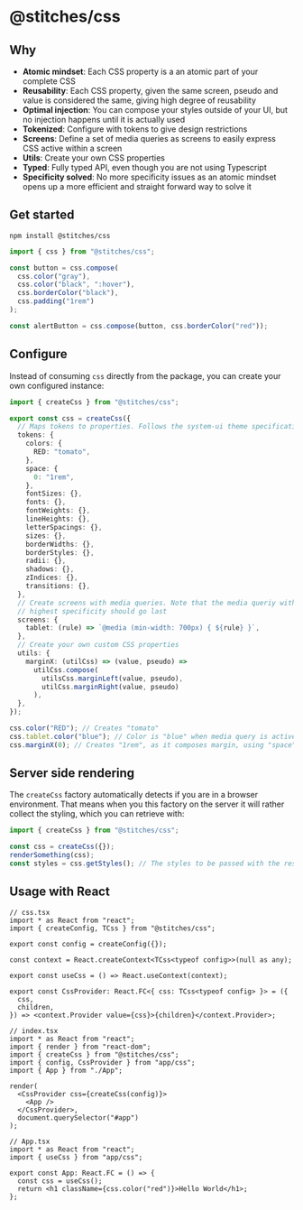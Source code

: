 # @stitches/css

## Why

- **Atomic mindset**: Each CSS property is a an atomic part of your complete CSS
- **Reusability**: Each CSS property, given the same screen, pseudo and value is considered the same, giving high degree of reusability
- **Optimal injection**: You can compose your styles outside of your UI, but no injection happens until it is actually used
- **Tokenized**: Configure with tokens to give design restrictions
- **Screens**: Define a set of media queries as screens to easily express CSS active within a screen
- **Utils**: Create your own CSS properties
- **Typed**: Fully typed API, even though you are not using Typescript
- **Specificity solved**: No more specificity issues as an atomic mindset opens up a more efficient and straight forward way to solve it

## Get started

`npm install @stitches/css`

```ts
import { css } from "@stitches/css";

const button = css.compose(
  css.color("gray"),
  css.color("black", ":hover"),
  css.borderColor("black"),
  css.padding("1rem")
);

const alertButton = css.compose(button, css.borderColor("red"));
```

## Configure

Instead of consuming `css` directly from the package, you can create your own configured instance:

```ts
import { createCss } from "@stitches/css";

export const css = createCss({
  // Maps tokens to properties. Follows the system-ui theme specification: https://system-ui.com/theme
  tokens: {
    colors: {
      RED: "tomato",
    },
    space: {
      0: "1rem",
    },
    fontSizes: {},
    fonts: {},
    fontWeights: {},
    lineHeights: {},
    letterSpacings: {},
    sizes: {},
    borderWidths: {},
    borderStyles: {},
    radii: {},
    shadows: {},
    zIndices: {},
    transitions: {},
  },
  // Create screens with media queries. Note that the media queriy with the
  // highest specificity should go last
  screens: {
    tablet: (rule) => `@media (min-width: 700px) { ${rule} }`,
  },
  // Create your own custom CSS properties
  utils: {
    marginX: (utilCss) => (value, pseudo) =>
      utilCss.compose(
        utilsCss.marginLeft(value, pseudo),
        utilCss.marginRight(value, pseudo)
      ),
  },
});

css.color("RED"); // Creates "tomato"
css.tablet.color("blue"); // Color is "blue" when media query is active
css.marginX(0); // Creates "1rem", as it composes margin, using "space" from tokens
```

## Server side rendering

The `createCss` factory automatically detects if you are in a browser environment. That means when you this factory on the server it will rather collect the styling, which you can retrieve with:

```ts
import { createCss } from "@stitches/css";

const css = createCss({});
renderSomething(css);
const styles = css.getStyles(); // The styles to be passed with the resulting HTML
```

## Usage with React

```tsx
// css.tsx
import * as React from "react";
import { createConfig, TCss } from "@stitches/css";

export const config = createConfig({});

const context = React.createContext<TCss<typeof config>>(null as any);

export const useCss = () => React.useContext(context);

export const CssProvider: React.FC<{ css: TCss<typeof config> }> = ({
  css,
  children,
}) => <context.Provider value={css}>{children}</context.Provider>;
```

```tsx
// index.tsx
import * as React from "react";
import { render } from "react-dom";
import { createCss } from "@stitches/css";
import { config, CssProvider } from "app/css";
import { App } from "./App";

render(
  <CssProvider css={createCss(config)}>
    <App />
  </CssProvider>,
  document.querySelector("#app")
);
```

```tsx
// App.tsx
import * as React from "react";
import { useCss } from "app/css";

export const App: React.FC = () => {
  const css = useCss();
  return <h1 className={css.color("red")}>Hello World</h1>;
};
```
